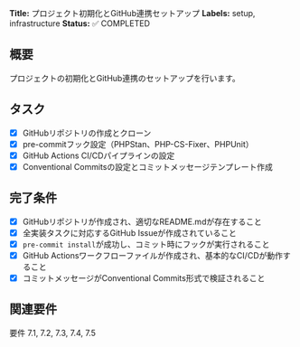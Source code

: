 **Title:** プロジェクト初期化とGitHub連携セットアップ
**Labels:** setup, infrastructure
**Status:** ✅ COMPLETED

## 概要
プロジェクトの初期化とGitHub連携のセットアップを行います。

## タスク
- [x] GitHubリポジトリの作成とクローン
- [x] pre-commitフック設定（PHPStan、PHP-CS-Fixer、PHPUnit）
- [x] GitHub Actions CI/CDパイプラインの設定
- [x] Conventional Commitsの設定とコミットメッセージテンプレート作成

## 完了条件
- [x] GitHubリポジトリが作成され、適切なREADME.mdが存在すること
- [x] 全実装タスクに対応するGitHub Issueが作成されていること
- [x] `pre-commit install`が成功し、コミット時にフックが実行されること
- [x] GitHub Actionsワークフローファイルが作成され、基本的なCI/CDが動作すること
- [x] コミットメッセージがConventional Commits形式で検証されること

## 関連要件
要件 7.1, 7.2, 7.3, 7.4, 7.5